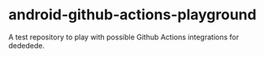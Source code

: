 # android-github-actions-playground
A test repository to play with possible Github Actions integrations for dededede.
